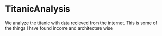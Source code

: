 # TitanicAnalysis
We analyze the titanic with data recieved from the internet. This is some of the things I have found income and architecture wise
